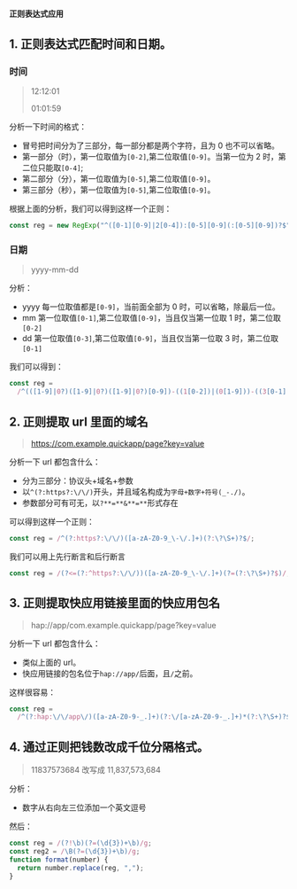 #### 正则表达式应用

## 1. 正则表达式匹配时间和日期。

### 时间

> 12:12:01
>
> 01:01:59

分析一下时间的格式：

- 冒号把时间分为了三部分，每一部分都是两个字符，且为 0 也不可以省略。
- 第一部分（时），第一位取值为`[0-2]`,第二位取值`[0-9]`。当第一位为 2 时，第二位只能取`[0-4]`;
- 第二部分（分），第一位取值为`[0-5]`,第二位取值`[0-9]`。
- 第三部分（秒），第一位取值为`[0-5]`,第二位取值`[0-9]`。

根据上面的分析，我们可以得到这样一个正则：

```js
const reg = new RegExp("^([0-1][0-9]|2[0-4]):[0-5][0-9](:[0-5][0-9])?$", "g");
```

### 日期

> yyyy-mm-dd

分析：

- yyyy 每一位取值都是`[0-9]`，当前面全部为 0 时，可以省略，除最后一位。
- mm 第一位取值`[0-1]`,第二位取值`[0-9]`，当且仅当第一位取 1 时，第二位取`[0-2]`
- dd 第一位取值`[0-3]`,第二位取值`[0-9]`，当且仅当第一位取 3 时，第二位取`[0-1]`

我们可以得到：

```js
const reg =
  /^(([1-9]|0?)([1-9]|0?)([1-9]|0?)[0-9])-((1[0-2])|(0[1-9]))-((3[0-1]|0[1-9]|[1-2][0-9]))$/;
```

## 2. 正则提取 url 里面的域名

> https://com.example.quickapp/page?key=value

分析一下 url 都包含什么：

- 分为三部分：协议头+域名+参数
- 以`^(?:https?:\/\/)`开头，并且域名构成为`字母+数字+符号(_-./)`。
- 参数部分可有可无，以`?**=**&**=**`形式存在

可以得到这样一个正则：

```js
const reg = /^(?:https?:\/\/)([a-zA-Z0-9_\-\/.]+)(?:\?\S+)?$/;
```

我们可以用上先行断言和后行断言

```js
const reg = /(?<=(?:^https?:\/\/))([a-zA-Z0-9_\-\/.]+)(?=(?:\?\S+)?$)/;
```

## 3. 正则提取快应用链接里面的快应用包名

> hap://app/com.example.quickapp/page?key=value

分析一下 url 都包含什么：

- 类似上面的 url。
- 快应用链接的包名位于`hap://app/`后面，且`/`之前。

这样很容易：

```js
const reg =
  /^(?:hap:\/\/app\/)([a-zA-Z0-9-_.]+)(?:\/[a-zA-Z0-9-_.]+)*(?:\?\S+)?$/;
```

## 4. 通过正则把钱数改成千位分隔格式。

> 11837573684 改写成 11,837,573,684

分析：

- 数字从右向左三位添加一个英文逗号

然后：

```js
const reg = /(?!\b)(?=(\d{3})+\b)/g;
const reg2 = /\B(?=(\d{3})+\b)/g;
function format(number) {
  return number.replace(reg, ",");
}
```
